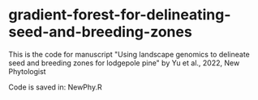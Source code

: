 # gradient-forest-for-delineating-seed-and-breeding-zones
This is the code for manuscript "Using landscape genomics to delineate seed and breeding zones for lodgepole pine" by Yu et al., 2022, New Phytologist

Code is saved in: NewPhy.R
